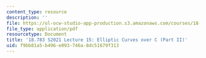 ```yaml
---
content_type: resource
description: ''
file: https://ol-ocw-studio-app-production.s3.amazonaws.com/courses/18-783-elliptic-curves-spring-2021/f9bb81a5b496e093746a8dc51679f313_MIT18_783S21_notes15.pdf
file_type: application/pdf
resourcetype: Document
title: '18.783 S2021 Lecture 15: Elliptic Curves over C (Part II)'
uid: f9bb81a5-b496-e093-746a-8dc51679f313
---
```


